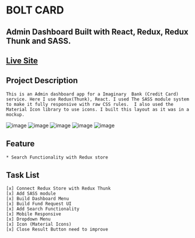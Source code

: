 # BOLT CARD
## Admin Dashboard Built with React, Redux, Redux Thunk and SASS.

## [Live Site](https://bolt-card.netlify.app/)

## Project Description
```This is an Admin dashboard app for a Imaginary  Bank (Credit Card) service. Here I use Redux(Thunk), React. I used The SASS module system to make it fully responsive with raw CSS rules.  I also used the  Material Icon library to use icons. I built this layout as it was in a mockup.```

![image](https://user-images.githubusercontent.com/57805696/125979984-f31e53ca-7863-4eea-9b5c-e5b06813ce97.png)
![image](https://user-images.githubusercontent.com/57805696/125980086-91a0f580-1640-4621-b43e-390dc19bce38.png)
![image](https://user-images.githubusercontent.com/57805696/125980229-0d2d3bf0-7c1b-4812-9543-a954d0139de3.png)
![image](https://user-images.githubusercontent.com/57805696/125980296-2a5a5d58-839c-4e62-816d-67232f6f9f7d.png)
![image](https://user-images.githubusercontent.com/57805696/125980840-95a1b38c-4a4f-427b-9375-def2d5de1144.png)



## Feature
    * Search Functionality with Redux store

## Task List
    [x] Connect Redux Store with Redux Thunk
    [x] Add SASS module
    [x] Build Dashboard Menu
    [x] Build Fund Request UI
    [x] Add Search Functionality
    [x] Mobile Responsive
    [x] Dropdown Menu
    [x] Icon (Material Icons)
    [x] Close Result Button need to improve
